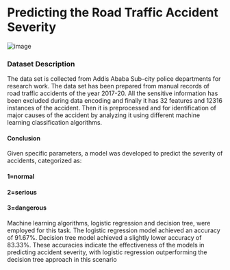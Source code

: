 # Predicting the Road Traffic Accident Severity

![image](https://github.com/nishantsingha13/Traffic-injury-detection/assets/103675762/cfcf1173-f741-4ead-94f2-aaaa70811e23)

### Dataset Description
The data set is collected from Addis Ababa Sub-city police departments for research work. The data set has been prepared from manual records of road traffic accidents of the year 2017-20. 
All the sensitive information has been excluded during data encoding and finally it has 32 features and 12316 instances of the accident. Then it is preprocessed and for identification of major
causes of the accident by analyzing it using different machine learning classification algorithms.

#### Conclusion
Given specific parameters, a model was developed to predict the severity of accidents, categorized as:
#### 1=normal 
#### 2=serious
#### 3=dangerous
Machine learning algorithms, logistic regression and decision tree, were employed for this task. 
The logistic regression model achieved an accuracy of 91.67%.
Decision tree model achieved a slightly lower accuracy of 83.33%. 
These accuracies indicate the effectiveness of the models in predicting accident severity, with logistic regression outperforming the decision tree approach in this scenario
